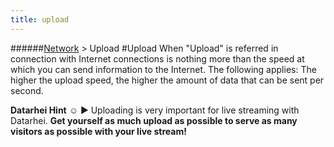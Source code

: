 ```yaml
---
title: upload
---
```

######[Network](../wiki/network-technology.html) > Upload
#Upload
When "Upload" is referred in connection with Internet connections is nothing more than the speed at which you can send information to the Internet. The following applies: The higher the upload speed, the higher the amount of data that can be sent per second.

**Datarhei Hint** ☺ ► Uploading is very important for live streaming with Datarhei. **Get yourself as much upload as possible to serve as many visitors as possible with your live stream!**